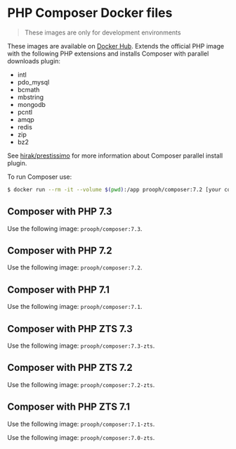 # PHP Composer Docker files

> These images are only for development environments

These images are available on [Docker Hub](https://hub.docker.com/r/prooph/composer/).
Extends the official PHP image with the following PHP extensions and installs Composer with parallel downloads plugin:

* intl 
* pdo_mysql
* bcmath
* mbstring
* mongodb
* pcntl
* amqp
* redis
* zip
* bz2

See [hirak/prestissimo](https://github.com/hirak/prestissimo) for more information about Composer parallel 
install plugin.

To run Composer use:

```bash
$ docker run --rm -it --volume $(pwd):/app prooph/composer:7.2 [your composer command]
```

## Composer with PHP 7.3
Use the following image: `prooph/composer:7.3`.

## Composer with PHP 7.2
Use the following image: `prooph/composer:7.2`.

## Composer with PHP 7.1
Use the following image: `prooph/composer:7.1`.

## Composer with PHP ZTS 7.3
Use the following image: `prooph/composer:7.3-zts`.

## Composer with PHP ZTS 7.2
Use the following image: `prooph/composer:7.2-zts`.

## Composer with PHP ZTS 7.1
Use the following image: `prooph/composer:7.1-zts`.

Use the following image: `prooph/composer:7.0-zts`.
